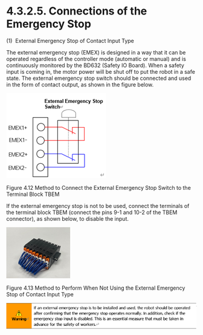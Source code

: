 ﻿# 4.3.2.5. Connections of the Emergency Stop

(1\)  External Emergency Stop of Contact Input Type 

The external emergency stop (EMEX) is designed in a way that it can be operated regardless of the controller mode (automatic or manual) and is continuously monitored by the BD632 (Safety IO Board). When a safety input is coming in, the motor power will be shut off to put the robot in a safe state. The external emergency stop switch should be connected and used in the form of contact output, as shown in the figure below.

![](../../../_assets/그림_4.32_터미널블록_TBEM에_외부비상정지_스위치를_연결하는_방법.png  )

Figure 4.12 Method to Connect the External Emergency Stop Switch to the Terminal Block TBEM

If the external emergency stop is not to be used, connect the terminals of the terminal block TBEM (connect the pins 9-1 and 10-2 of the TBEM connector), as shown below, to disable the input.

![](../../../_assets/그림_4.25_BD632(Safety_IO_Board)_TBEM.png  )

Figure 4.13 Method to Perform When Not Using the External Emergency Stop of Contact Input Type

![](../../../_assets/4.3.2.5._비상정지의_연결(Hi6)-경고.png  )

